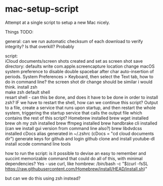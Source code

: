 # mac-setup-script
Attempt at a single script to setup a new Mac nicely. 

Things TODO:

general:
can we run automatic checksum of each download to verify integrity? Is that overkill? Probably

script:  
iCloud documents/screen shots created and set as screen shot save directory: defaults write com.apple.screencapture location
change macOS system preference to disable double spacebar after char auto-insertion of periods. System Preferences > Keyboard, then select the Text tab, how to do in command line? the screen shot dir change should be similar i would think. 
install zsh  
make zsh default shell  
resart shell - can this be done, and does it have to be done in order to install zsh? IF we have to restart the shell, how can we continue this script? Output to a file, create a service that runs upon startup, and then restart the whole system, triggering the startup service that calls the output file which contains the rest of this script? 
Homebrew installed
brew wget installed
brew oh my zsh installed
brew ffmpeg installed
brew handbrake cli installed (can we install gui version from command line also?)
brew libdvdcss installed
cDocs alias generated in ~/.zshrc (cDocs = "cd cloud documents dir")
generate keys for github and login
github clone and install youtube-dl
install xcode command line tools


how to run the script:
is it possible to devise an easy to remember and succint memorizable command that could do all of this, with minimal dependencies? 
Yes - use curl, like hombrew: /bin/bash -c "$(curl -fsSL https://raw.githubusercontent.com/Homebrew/install/HEAD/install.sh)"

but can we do this using zsh instead? 
